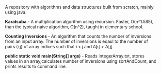 A repository with algorithms and data structures built from scratch, mainly using java.

**Karatsuba** - A multiplication algorithm using recursion. Faster, O(n^1.585), than the typical naive algorithm, O(n^2), taught in elementary school.

**Counting Inversions** - An algorithm that counts the number of inversions from an input array. The number of inversions is eqaul to the number of pairs (i,j) of array indices such that i < j and A[i] > A[j].

**public static void main(String[] args)** - Reads IntegerArray.txt, stores values in an array,calculates number of inversions using sortAndCount, and prints results to command line.